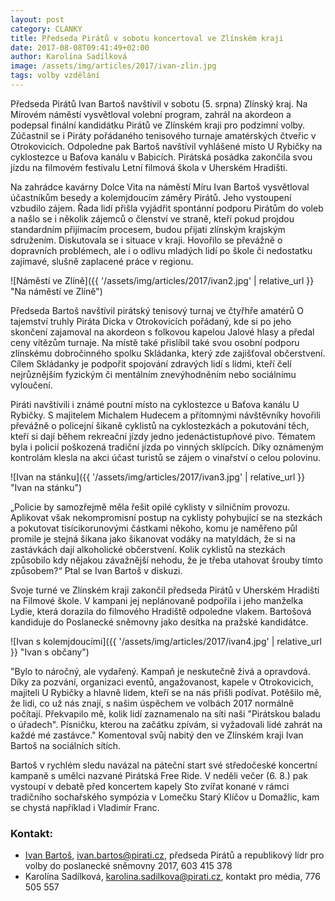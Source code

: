 ```yaml
---
layout: post
category: CLANKY
title: Předseda Pirátů v sobotu koncertoval ve Zlínském kraji
date: 2017-08-08T09:41:49+02:00
author: Karolína Sadílková
image: /assets/img/articles/2017/ivan-zlin.jpg
tags: volby vzdělání
---
```


Předseda Pirátů Ivan Bartoš navštívil v sobotu (5. srpna) Zlínský kraj. Na Mírovém náměstí vysvětloval volební program, zahrál na akordeon a podepsal finální kandidátku Pirátů ve Zlínském kraji pro podzimní volby. Zúčastnil se i Piráty pořádaného tenisového turnaje amatérských čtveřic v Otrokovicích. Odpoledne pak Bartoš navštívil vyhlášené místo U Rybičky na cyklostezce u Baťova kanálu v Babicích. Pirátská posádka zakončila svou jízdu na filmovém festivalu Letní filmová škola v Uherském Hradišti.

Na zahrádce kavárny Dolce Vita na náměstí Míru Ivan Bartoš vysvětloval účastníkům besedy a kolemjdoucím záměry Pirátů. Jeho vystoupení vzbudilo zájem. Řada lidí přišla vyjádřit spontánní podporu Pirátům do voleb a našlo se i několik zájemců o členství ve straně, kteří pokud projdou standardním přijímacím procesem, budou přijati zlínským krajským sdružením. Diskutovala se i situace v kraji. Hovořilo se převážně o dopravních problémech, ale i o odlivu mladých lidí po škole či nedostatku zajímavé, slušně zaplacené práce v regionu.

![Náměstí ve Zlíně]({{ '/assets/img/articles/2017/ivan2.jpg' | relative_url }} "Na náměstí ve Zlíně")
 
Předseda Bartoš navštívil pirátský tenisový turnaj ve čtyřhře amatérů O tajemství truhly Piráta Dicka v Otrokovicích pořádaný, kde si po jeho skončení zajamoval na akordeon s folkovou kapelou Jalové hlasy a předal ceny vítězům turnaje. Na místě také přislíbil také svou osobní podporu zlínskému dobročinného spolku Skládanka, který zde zajišťoval občerstvení. Cílem Skládanky je podpořit spojování zdravých lidí s lidmi, kteří čelí nejrůznějším fyzickým či mentálním znevýhodněním nebo sociálnímu vyloučení.
 
Piráti navštívili i známé poutní místo na cyklostezce u Baťova kanálu U Rybičky. S majitelem Michalem Hudecem a přítomnými návštěvníky hovořili převážně o policejní šikaně cyklistů na cyklostezkách a pokutování těch, kteří si dají během rekreační jízdy jedno jedenáctistupňové pivo. Tématem byla i policií poškozená tradiční jízda po vinných sklípcích. Díky oznámeným kontrolám klesla na akci účast turistů se zájem o vinařství o celou polovinu. 

![Ivan na stánku]({{ '/assets/img/articles/2017/ivan3.jpg' | relative_url }} "Ivan na stánku")
 
„Policie by samozřejmě měla řešit opilé cyklisty v silničním provozu. Aplikovat však nekompromisní postup na cyklisty pohybující se na stezkách a pokutovat tisícikorunovými částkami někoho, komu je naměřeno půl promile je stejná šikana jako šikanovat vodáky na matyldách, že si na zastávkách dají alkoholické občerstvení. Kolik cyklistů na stezkách způsobilo kdy nějakou závažnější nehodu, že je třeba utahovat šrouby tímto způsobem?“ Ptal se Ivan Bartoš v diskuzi.
 
Svoje turné ve Zlínském kraji zakončil předseda Pirátů v Uherském Hradišti na Filmové škole. V kampani jej neplánovaně podpořila i jeho manželka Lydie, která dorazila do filmového Hradiště odpoledne vlakem. Bartošová kandiduje do Poslanecké sněmovny jako desítka na pražské kandidátce.

![Ivan s kolemjdoucími]({{ '/assets/img/articles/2017/ivan4.jpg' | relative_url }} "Ivan s občany")

"Bylo to náročný, ale vydařený. Kampaň je neskutečně živá a opravdová. Díky za pozvání, organizaci eventů, angažovanost, kapele v Otrokovicich, majiteli U Rybičky a hlavně lidem, kteří se na nás přišli podívat. Potěšilo mě, že lidi, co už nás znají, s našim úspěchem ve volbách 2017 normálně počítají. Překvapilo mě, kolik lidí zaznamenalo na síti naši "Pirátskou baladu o úřadech". Písničku, kterou na začátku zpívám, si vyžadovali lidé zahrát na každé mé zastávce." Komentoval svůj nabitý den ve Zlínském kraji Ivan Bartoš na sociálních sítích.

Bartoš v rychlém sledu navázal na páteční start své středočeské koncertní kampaně s umělci nazvané Pirátská Free Ride. V neděli večer (6. 8.) pak vystoupí v debatě před koncertem kapely Sto zvířat konané v rámci tradičního sochařského sympózia v Lomečku Starý Klíčov u Domažlic, kam se chystá například i Vladimír Franc.

### Kontakt:

* [Ivan Bartoš](https://www.pirati.cz/lide/ivan-bartos/), ivan.bartos@pirati.cz, předseda Pirátů a republikový lídr pro volby do poslanecké sněmovny 2017, 603 415 378
* Karolína Sadílková, karolina.sadilkova@pirati.cz, kontakt pro média, 776 505 557
